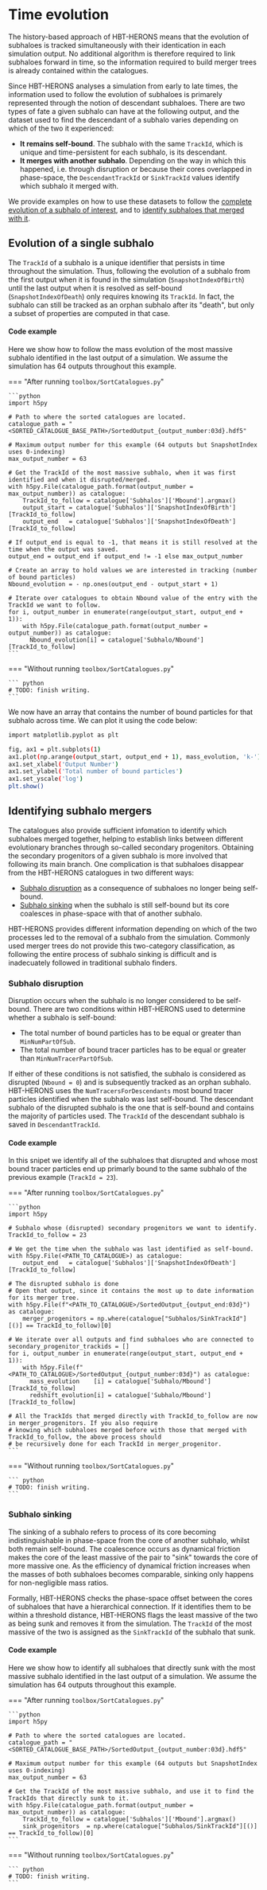# Time evolution

The history-based approach of HBT-HERONS means that the evolution of subhaloes is tracked
simultaneously with their identication in each simulation output. No additional algorithm is therefore required to link subhaloes forward in time, so the information required to build merger trees is already contained within the catalogues.

Since HBT-HERONS analyses a simulation from early to late times, the information used to follow the evolution of subhaloes is primarely represented through the notion of descendant subhaloes. There are two types of fate a given subhalo can have at the following output, and the dataset used to find the descendant of a subhalo varies depending on which of the two it experienced:

* **It remains self-bound**. The subhalo with the same `TrackId`, which is unique and time-persistent for each subhalo, is its descendant.
* **It merges with another subhalo**. Depending on the way in which this happened, i.e. through disruption or because their cores overlapped in phase-space, the `DescendantTrackId` or `SinkTrackId` values identify which subhalo it merged with.

We provide examples on how to use these datasets to follow the [complete evolution of a subhalo of interest](#evolution-of-a-single-subhalo), and to [identify subhaloes that merged with it](#identifying-subhalo-mergers).

## Evolution of a single subhalo

The `TrackId` of a subhalo is a unique identifier that persists in time throughout the simulation. Thus, following the evolution of a subhalo from the first output when it is found in the simulation (`SnapshotIndexOfBirth`) until the last output when it is resolved as self-bound (`SnapshotIndexOfDeath`) only requires knowing its `TrackId`. In fact, the subhalo can still be tracked as an orphan subhalo after its "death", but only a subset of properties are computed in that case. 

<h4>Code example</h4>

Here we show how to follow the mass evolution of the most massive subhalo identified in the last output of a simulation.
We assume the simulation has 64 outputs throughout this example.

=== "After running `toolbox/SortCatalogues.py`"

    ```python
    import h5py

    # Path to where the sorted catalogues are located.
    catalogue_path = "<SORTED_CATALOGUE_BASE_PATH>/SortedOutput_{output_number:03d}.hdf5"

    # Maximum output number for this example (64 outputs but SnapshotIndex uses 0-indexing)
    max_output_number = 63

    # Get the TrackId of the most massive subhalo, when it was first identified and when it disrupted/merged.
    with h5py.File(catalogue_path.format(output_number = max_output_number)) as catalogue:
        TrackId_to_follow = catalogue['Subhalos']['Mbound'].argmax()
        output_start = catalogue['Subhalos']['SnapshotIndexOfBirth'][TrackId_to_follow]
        output_end   = catalogue['Subhalos']['SnapshotIndexOfDeath'][TrackId_to_follow]

    # If output_end is equal to -1, that means it is still resolved at the time when the output was saved. 
    output_end = output_end if output_end != -1 else max_output_number

    # Create an array to hold values we are interested in tracking (number of bound particles)
    Nbound_evolution = - np.ones(output_end - output_start + 1)

    # Iterate over catalogues to obtain Nbound value of the entry with the TrackId we want to follow. 
    for i, output_number in enumerate(range(output_start, output_end + 1)):
        with h5py.File(catalogue_path.format(output_number = output_number)) as catalogue:
          Nbound_evolution[i] = catalogue['Subhalo/Nbound'][TrackId_to_follow]
    ```

=== "Without running `toolbox/SortCatalogues.py`"


    ``` python
    # TODO: finish writing.
    ```

We now have an array that contains the number of bound particles for that subhalo across time. We can plot it using
the code below:

```bash
import matplotlib.pyplot as plt

fig, ax1 = plt.subplots(1)
ax1.plot(np.arange(output_start, output_end + 1), mass_evolution, 'k-')
ax1.set_xlabel('Output Number')
ax1.set_ylabel('Total number of bound particles')
ax1.set_yscale('log')
plt.show()
```

## Identifying subhalo mergers

The catalogues also provide sufficient infomation to identify which subhaloes merged together, helping to establish links between different evolutionary branches through so-called secondary progenitors. Obtaining the secondary progenitors of a given subhalo is more involved that following its main branch. One complication is that subhaloes disappear from the HBT-HERONS catalogues in two different ways:

* [Subhalo disruption](#subhalo-disruption) as a consequence of subhaloes no longer being self-bound. 
* [Subhalo sinking](#subhalo-sinking) when the subhalo is still self-bound but its core coalesces in phase-space with that of another subhalo. 

HBT-HERONS provides different information depending on which of the two processes led to the removal of a subhalo from the simulation. Commonly used merger trees do not provide this two-category classification, as following the entire process of 
subhalo sinking is difficult and is inadecuately followed in traditional subhalo finders. 

### Subhalo disruption

Disruption occurs when the subhalo is no longer considered to be self-bound. There are two conditions within HBT-HERONS used to determine whether a subhalo is self-bound:

* The total number of bound particles has to be equal or greater than `MinNumPartOfSub`.
* The total number of bound tracer particles has to be equal or greater than `MinNumTracerPartOfSub`.

If either of these conditions is not satisfied, the subhalo is considered as disrupted (`Nbound = 0`) and is 
subsequently tracked as an orphan subhalo. HBT-HERONS uses the `NumTracersForDescendants` most bound tracer particles identified when the subhalo was last self-bound. The descendant subhalo of the disrupted subhalo is the one that is self-bound and contains the majority of particles used. The `TrackId` of the descendant subhalo is saved in `DescendantTrackId`.

<h4>Code example</h4>

In this snipet we identify all of the subhaloes that disrupted and whose most bound
tracer particles end up primarly bound to the same subhalo of the previous example (`TrackId = 23`).

=== "After running `toolbox/SortCatalogues.py`"

    ```python
    import h5py

    # Subhalo whose (disrupted) secondary progenitors we want to identify.
    TrackId_to_follow = 23

    # We get the time when the subhalo was last identified as self-bound.
    with h5py.File(<PATH_TO_CATALOGUE>) as catalogue:
        output_end   = catalogue['Subhalos']['SnapshotIndexOfDeath'][TrackId_to_follow]

    # The disrupted subhalo is done 
    # Open that output, since it contains the most up to date information for its merger tree.
    with h5py.File(f"<PATH_TO_CATALOGUE>/SortedOutput_{output_end:03d}") as catalogue:
        merger_progenitors = np.where(catalogue["Subhalos/SinkTrackId"][()] == TrackId_to_follow)[0]

    # We iterate over all outputs and find subhaloes who are connected to 
    secondary_progenitor_trackids = []
    for i, output_number in enumerate(range(output_start, output_end + 1)):
        with h5py.File(f"<PATH_TO_CATALOGUE>/SortedOutput_{output_number:03d}") as catalogue:
          mass_evolution    [i] = catalogue['Subhalo/Mbound'][TrackId_to_follow]
          redshift_evolution[i] = catalogue['Subhalo/Mbound'][TrackId_to_follow]

    # All the TrackIds that merged directly with TrackId_to_follow are now in merger_progenitors. If you also require
    # knowing which subhaloes merged before with those that merged with TrackId_to_follow, the above process should
    # be recursively done for each TrackId in merger_progenitor.
    ```

=== "Without running `toolbox/SortCatalogues.py`"


    ``` python
    # TODO: finish writing.
    ```

### Subhalo sinking

The sinking of a subhalo refers to process of its core becoming indistinguishable in phase-space from the core of another subhalo, whilst both remain self-bound. The coalescence occurs as dynamical friction makes the core of the least massive of the pair to "sink" towards the core of more massive one. As the efficiency of dynamical friction increases when the masses of both subhaloes becomes comparable, sinking only happens for non-negligible mass ratios.

Formally, HBT-HERONS checks the phase-space offset between the cores of subhaloes that have a hierarchical connection. If it identifies them to be within a threshold distance, HBT-HERONS flags the least massive of the two as being sunk and removes it from the simulation. The `TrackId` of the most massive of the two is assigned as the `SinkTrackId` of the subhalo that sunk.

<h4>Code example</h4>

Here we show how to identify all subhaloes that directly sunk with the most massive subhalo identified in the last output of a simulation. We assume the simulation has 64 outputs throughout this example.

=== "After running `toolbox/SortCatalogues.py`"

    ```python
    import h5py

    # Path to where the sorted catalogues are located.
    catalogue_path = "<SORTED_CATALOGUE_BASE_PATH>/SortedOutput_{output_number:03d}.hdf5"

    # Maximum output number for this example (64 outputs but SnapshotIndex uses 0-indexing)
    max_output_number = 63

    # Get the TrackId of the most massive subhalo, and use it to find the TrackIds that directly sunk to it.
    with h5py.File(catalogue_path.format(output_number = max_output_number)) as catalogue:
        TrackId_to_follow = catalogue['Subhalos']['Mbound'].argmax()
        sink_progenitors  = np.where(catalogue["Subhalos/SinkTrackId"][()] == TrackId_to_follow)[0]
    ```

=== "Without running `toolbox/SortCatalogues.py`"


    ``` python
    # TODO: finish writing.
    ```